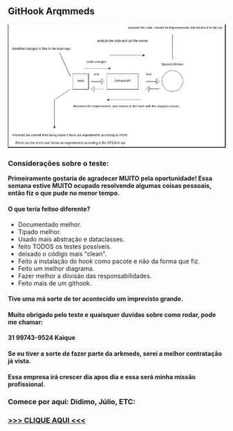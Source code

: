 ## GitHook Arqmmeds
![diagrama](diagram.png)
### Considerações sobre o teste:
**Primeiramente gostaria de agradecer MUITO pela oportunidade!
Essa semana estive MUITO ocupado resolvendo algumas coisas pessoais, então fiz o que pude no menor tempo.**

#### O que teria feitoo diferente?

- Documentado melhor.
- Tipado melhor.
- Usado mais abstração e dataclasses.
- feito TODOS os testes possíveis.
- deixado o código mais "clean".
- Feito a instalação do hook como pacote e não da forma que fiz.
- Feito um melhor diagrama.
- Fazer melhor a diivisão das responsabilidades.
- Feito mais de um githook.

#### Tive uma má sorte de ter acontecido um imprevisto grande.
#### Muito obrigado pelo teste e quaisquer duvidas sobre como rodar, pode me chamar:
#### 31 99743-9524 Kaique
#### Se eu tiver a sorte de fazer parte da arkmeds, serei a melhor contratação já vista.
#### Essa empresa irá crescer dia apos dia e essa será minha missão profissional.

### Comece por aqui: Didimo, Júlio, ETC:
### [>>> CLIQUE AQUI <<<](https://github.com/kaiqueBellmont/githookAPI)